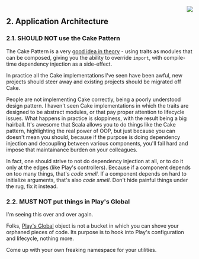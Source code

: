 <img src="https://raw.githubusercontent.com/monifu/scala-best-practices/master/assets/scala-logo-256.png"  align="right" />

## 2. Application Architecture

### 2.1. SHOULD NOT use the Cake Pattern

The Cake Pattern is a very
[good idea in theory](https://www.youtube.com/watch?v=yLbdw06tKPQ) -
using traits as modules that can be composed, giving you the ability
to override `import`, with compile-time dependency injection as a
side-effect.

In practice all the Cake implementations I've seen have been awful,
new projects should steer away and existing projects should be
migrated off Cake.

People are not implementing Cake correctly, being a poorly understood
design pattern. I haven't seen Cake implementations in which the
traits are designed to be abstract modules, or that pay proper
attention to lifecycle issues. What happens in practice is sloppiness,
with the result being a big hairball. It's awesome that Scala allows
you to do things like the Cake pattern, highlighting the real power of
OOP, but just because you can doesn't mean you should, because if the
purpose is doing dependency injection and decoupling between various
components, you'll fail hard and impose that maintainance burden on
your colleagues.

In fact, one should strive to not do dependency injection at all, or
to do it only at the edges (like Play's controllers). Because if a
component depends on too many things, that's *code smell*. If a
component depends on hard to initialize arguments, that's also *code
smell*. Don't hide painful things under the rug, fix it instead.

### 2.2. MUST NOT put things in Play's Global

I'm seeing this over and over again.

Folks,
[Play's Global](https://www.playframework.com/documentation/2.3.x/ScalaGlobal)
object is not a bucket in which you can shove your orphaned pieces of
code. Its purpose is to hook into Play's configuration and lifecycle,
nothing more.

Come up with your own freaking namespace for your utilities.
